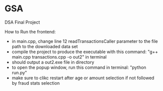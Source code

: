 # GSA
DSA Final Project

How to Run the frontend:
- in main.cpp, change line 12 readTransactionsCaller parameter to the file path to the downloaded data set
- compile the project to produce the executable with this command: "g++ main.cpp transactions.cpp -o out2" in terminal
- should output a out2.exe file in directory
- to open the popup window, run this command in terminal: "python run.py"
- make sure to clikc restart after age or amount selection if not followed by fraud stats selection

